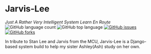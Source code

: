 # Jarvis-Lee
_Just A Rather Very Intelligent System Learn En Route_<br>
![GitHub language count](https://img.shields.io/github/languages/count/Timothy-Wangwe/Jarvis-Lee)
![GitHub top language](https://img.shields.io/github/languages/top/Timothy-Wangwe/Jarvis-Lee)
[![GitHub issues](https://img.shields.io/github/issues/Timothy-Wangwe/Jarvis-Lee?color=red)](https://github.com/Timothy-Wangwe/Jarvis-Lee/issues)
[![GitHub forks](https://img.shields.io/github/forks/Timothy-Wangwe/Jarvis-Lee?color=green)](https://github.com/Timothy-Wangwe/Jarvis-Lee/network)<br>

In tribute to Stan Lee and Jarvis from the MCU, Jarvis-Lee is a Django-based system build to help my sister Ashley(Ash) study on her own.

